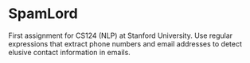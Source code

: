# SpamLord
First assignment for CS124 (NLP) at Stanford University. Use regular expressions that extract phone numbers and email addresses to detect elusive contact information in emails.
